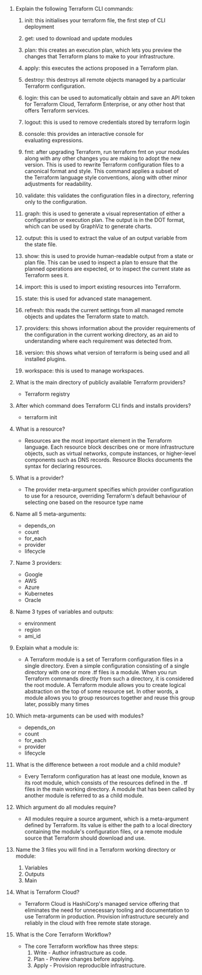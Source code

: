 1. Explain the following Terraform CLI commands:

    1. init: this initialises your terraform file, the first step of CLI deployment 
    2. get: used to download and update modules  
    3. plan: this creates an execution plan, which lets you preview the changes that Terraform plans to make to your infrastructure. 
    4. apply: this executes the actions proposed in a Terraform plan. 
    5. destroy: this destroys all remote objects managed by a particular Terraform configuration. 
    6. login: this can be used to automatically obtain and save an API token for Terraform Cloud, Terraform Enterprise, or any other host that offers Terraform services. 
    7. logout: this is used to remove credentials stored by terraform login 
    8. console: this provides an interactive console for evaluating expressions. 
    9. fmt: after upgrading Terraform, run terraform fmt on your modules along with any other changes you are making to adopt the new version. This is used to rewrite Terraform configuration files to a canonical format and style. This command applies a subset of the Terraform language style conventions, along with other minor adjustments for readability. 
    10. validate: this validates the configuration files in a directory, referring only to the configuration. 
    11. graph: this is used to generate a visual representation of either a configuration or execution plan. The output is in the DOT format, which can be used by GraphViz to generate charts. 
    12. output: this is used to extract the value of an output variable from the state file. 
    13. show: this is used to provide human-readable output from a state or plan file. This can be used to inspect a plan to ensure that the planned operations are expected, or to inspect the current state as Terraform sees it.

    14. import: this is used to import existing resources into Terraform. 
    15. state: this is used for advanced state management. 
    16. refresh: this reads the current settings from all managed remote objects and updates the Terraform state to match. 
    17. providers: this shows information about the provider requirements of the configuration in the current working directory, as an aid to understanding where each requirement was detected from. 
    18. version: this shows what version of terraform is being used and all installed plugins. 
    19. workspace: this is used to manage workspaces. 

2. What is the main directory of publicly available Terraform providers?
    - Terraform registry 

3. After which command does Terraform CLI finds and installs providers?
    - terraform init


4. What is a resource?
    - Resources are the most important element in the Terraform language. Each resource block describes one or more infrastructure objects, such as virtual networks, compute instances, or higher-level components such as DNS records. Resource Blocks documents the syntax for declaring resources.


5. What is a provider?
    - The provider meta-argument specifies which provider configuration to use for a resource, overriding Terraform's default behaviour of selecting one based on the resource type name


6. Name all 5 meta-arguments: 
    - depends_on
    - count
    - for_each
    - provider
    - lifecycle


7. Name 3 providers:
    - Google
    - AWS
    - Azure
    - Kubernetes
    - Oracle


8. Name 3 types of variables and outputs:
    - environment
    - region
    - ami_id


9. Explain what a module is:
    - A Terraform module is a set of Terraform configuration files in a single directory. Even a simple configuration consisting of a single directory with one or more .tf files is a module. When you run Terraform commands directly from such a directory, it is considered the root module. A Terraform module allows you to create logical abstraction on the top of some resource set. In other words, a module allows you to group resources together and reuse this group later, possibly many times


10. Which meta-arguments can be used with modules?
    - depends_on
    - count
    - for_each
    - provider
    - lifecycle


11. What is the difference between a root module and a child module?
    - Every Terraform configuration has at least one module, known as its root module, which consists of the resources defined in the . tf files in the main working directory. A module that has been called by another module is referred to as a child module.


12. Which argument do all modules require?
    - All modules require a source argument, which is a meta-argument defined by Terraform. Its value is either the path to a local directory containing the module's configuration files, or a remote module source that Terraform should download and use.


13. Name the 3 files you will find in a Terraform working directory or module:
    1. Variables
    2. Outputs
    3. Main 


14. What is Terraform Cloud?
    - Terraform Cloud is HashiCorp's managed service offering that eliminates the need for unnecessary tooling and documentation to use Terraform in production. Provision infrastructure securely and reliably in the cloud with free remote state storage.

1. What is the Core Terraform Workflow?
    - The core Terraform workflow has three steps: 
        1. Write - Author infrastructure as code. 
        2. Plan - Preview changes before applying. 
        3. Apply - Provision reproducible infrastructure.
